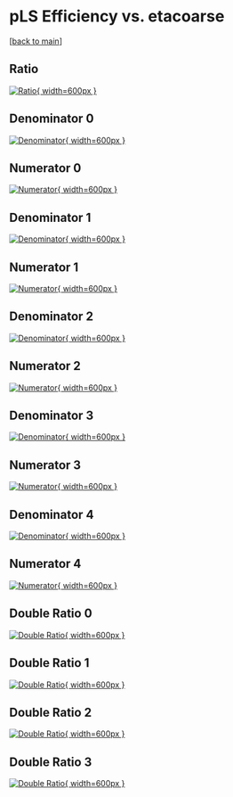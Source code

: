 # pLS Efficiency vs. etacoarse

[[back to main](./)]



## Ratio

[![Ratio](../mtv/var/pLS_vtr_13_-1_eff_etacoarse.png){ width=600px }](../mtv/var/pLS_vtr_13_-1_eff_etacoarse.pdf)

## Denominator 0

[![Denominator](../mtv/den/pLS_vtr_13_-1_eff_etacoarse_den0.png){ width=600px }](../mtv/den/pLS_vtr_13_-1_eff_etacoarse_den0.pdf)

## Numerator 0

[![Numerator](../mtv/num/pLS_vtr_13_-1_eff_etacoarse_num0.png){ width=600px }](../mtv/num/pLS_vtr_13_-1_eff_etacoarse_num0.pdf)

## Denominator 1

[![Denominator](../mtv/den/pLS_vtr_13_-1_eff_etacoarse_den1.png){ width=600px }](../mtv/den/pLS_vtr_13_-1_eff_etacoarse_den1.pdf)

## Numerator 1

[![Numerator](../mtv/num/pLS_vtr_13_-1_eff_etacoarse_num1.png){ width=600px }](../mtv/num/pLS_vtr_13_-1_eff_etacoarse_num1.pdf)

## Denominator 2

[![Denominator](../mtv/den/pLS_vtr_13_-1_eff_etacoarse_den2.png){ width=600px }](../mtv/den/pLS_vtr_13_-1_eff_etacoarse_den2.pdf)

## Numerator 2

[![Numerator](../mtv/num/pLS_vtr_13_-1_eff_etacoarse_num2.png){ width=600px }](../mtv/num/pLS_vtr_13_-1_eff_etacoarse_num2.pdf)

## Denominator 3

[![Denominator](../mtv/den/pLS_vtr_13_-1_eff_etacoarse_den3.png){ width=600px }](../mtv/den/pLS_vtr_13_-1_eff_etacoarse_den3.pdf)

## Numerator 3

[![Numerator](../mtv/num/pLS_vtr_13_-1_eff_etacoarse_num3.png){ width=600px }](../mtv/num/pLS_vtr_13_-1_eff_etacoarse_num3.pdf)

## Denominator 4

[![Denominator](../mtv/den/pLS_vtr_13_-1_eff_etacoarse_den4.png){ width=600px }](../mtv/den/pLS_vtr_13_-1_eff_etacoarse_den4.pdf)

## Numerator 4

[![Numerator](../mtv/num/pLS_vtr_13_-1_eff_etacoarse_num4.png){ width=600px }](../mtv/num/pLS_vtr_13_-1_eff_etacoarse_num4.pdf)

## Double Ratio 0

[![Double Ratio](../mtv/ratio/pLS_vtr_13_-1_eff_etacoarse_ratio0.png){ width=600px }](../mtv/ratio/pLS_vtr_13_-1_eff_etacoarse_ratio0.pdf)

## Double Ratio 1

[![Double Ratio](../mtv/ratio/pLS_vtr_13_-1_eff_etacoarse_ratio1.png){ width=600px }](../mtv/ratio/pLS_vtr_13_-1_eff_etacoarse_ratio1.pdf)

## Double Ratio 2

[![Double Ratio](../mtv/ratio/pLS_vtr_13_-1_eff_etacoarse_ratio2.png){ width=600px }](../mtv/ratio/pLS_vtr_13_-1_eff_etacoarse_ratio2.pdf)

## Double Ratio 3

[![Double Ratio](../mtv/ratio/pLS_vtr_13_-1_eff_etacoarse_ratio3.png){ width=600px }](../mtv/ratio/pLS_vtr_13_-1_eff_etacoarse_ratio3.pdf)

